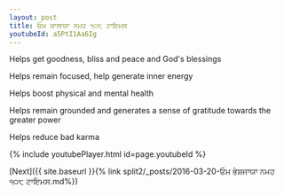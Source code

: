 ```yaml
---
layout: post
title: ਓਮ ਕਾਲਾਯਾ ਨਮਹ ੧੦੮ ਟਾਇਮਸ
youtubeId: a5PtI1Aa6Ig
---
```

 
 
Helps get goodness, bliss and peace and God's blessings
 
Helps remain focused, help generate inner energy 
 
Helps boost physical and mental health 
 
Helps remain grounded and generates a sense of gratitude towards the greater power 
 
Helps reduce bad karma
 
 
 
 


{% include youtubePlayer.html id=page.youtubeId %}
 
[Next]({{ site.baseurl }}{% link  split2/_posts/2016-03-20-ਓਮ ਭੇਸ਼ਜਾਯਾ ਨਮਹ ੧੦੮ ਟਾਇਮਸ.md%})
 

